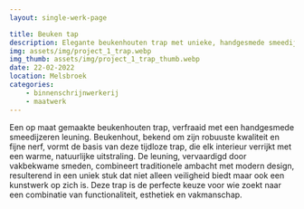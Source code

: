 ```yaml
---
layout: single-werk-page

title: Beuken tap
description: Elegante beukenhouten trap met unieke, handgesmede smeedijzeren leuning. Perfecte synergie van stijl & duurzaamheid.
img: assets/img/project_1_trap.webp
img_thumb: assets/img/project_1_trap_thumb.webp
date: 22-02-2022
location: Melsbroek
categories: 
    - binnenschrijnwerkerij
    - maatwerk
---
```


Een op maat gemaakte beukenhouten trap, verfraaid met een handgesmede smeedijzeren leuning. Beukenhout, bekend om zijn robuuste kwaliteit en fijne nerf, vormt de basis van deze tijdloze trap, die elk interieur verrijkt met een warme, natuurlijke uitstraling. De leuning, vervaardigd door vakbekwame smeden, combineert traditionele ambacht met modern design, resulterend in een uniek stuk dat niet alleen veiligheid biedt maar ook een kunstwerk op zich is. Deze trap is de perfecte keuze voor wie zoekt naar een combinatie van functionaliteit, esthetiek en vakmanschap.